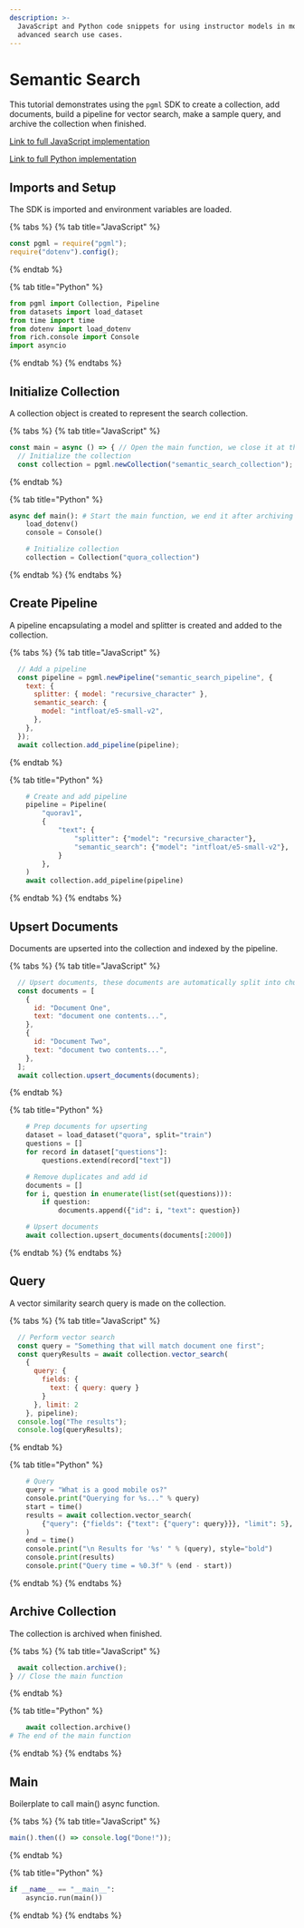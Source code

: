 ```yaml
---
description: >-
  JavaScript and Python code snippets for using instructor models in more
  advanced search use cases.
---
```


# Semantic Search

This tutorial demonstrates using the `pgml` SDK to create a collection, add documents, build a pipeline for vector search, make a sample query, and archive the collection when finished.

[Link to full JavaScript implementation](https://github.com/postgresml/postgresml/blob/master/pgml-sdks/pgml/javascript/examples/semantic_search.js)

[Link to full Python implementation](https://github.com/postgresml/postgresml/blob/master/pgml-sdks/pgml/python/examples/semantic_search.py)

## Imports and Setup

The SDK is imported and environment variables are loaded.

{% tabs %}
{% tab title="JavaScript" %}
```js
const pgml = require("pgml");
require("dotenv").config();
```
{% endtab %}

{% tab title="Python" %}
```python
from pgml import Collection, Pipeline
from datasets import load_dataset
from time import time
from dotenv import load_dotenv
from rich.console import Console
import asyncio
```
{% endtab %}
{% endtabs %}

## Initialize Collection

A collection object is created to represent the search collection.

{% tabs %}
{% tab title="JavaScript" %}
```js
const main = async () => { // Open the main function, we close it at the bottom
  // Initialize the collection
  const collection = pgml.newCollection("semantic_search_collection");
```
{% endtab %}

{% tab title="Python" %}
```python
async def main(): # Start the main function, we end it after archiving
    load_dotenv()
    console = Console()

    # Initialize collection
    collection = Collection("quora_collection")
```
{% endtab %}
{% endtabs %}

## Create Pipeline

A pipeline encapsulating a model and splitter is created and added to the collection.

{% tabs %}
{% tab title="JavaScript" %}
```js
  // Add a pipeline
  const pipeline = pgml.newPipeline("semantic_search_pipeline", {
    text: {
      splitter: { model: "recursive_character" },
      semantic_search: {
        model: "intfloat/e5-small-v2",
      },
    },
  });
  await collection.add_pipeline(pipeline);
```
{% endtab %}

{% tab title="Python" %}
```python
    # Create and add pipeline
    pipeline = Pipeline(
        "quorav1",
        {
            "text": {
                "splitter": {"model": "recursive_character"},
                "semantic_search": {"model": "intfloat/e5-small-v2"},
            }
        },
    )
    await collection.add_pipeline(pipeline)
```
{% endtab %}
{% endtabs %}

## Upsert Documents

Documents are upserted into the collection and indexed by the pipeline.

{% tabs %}
{% tab title="JavaScript" %}
```js
  // Upsert documents, these documents are automatically split into chunks and embedded by our pipeline
  const documents = [
    {
      id: "Document One",
      text: "document one contents...",
    },
    {
      id: "Document Two",
      text: "document two contents...",
    },
  ];
  await collection.upsert_documents(documents);
```
{% endtab %}

{% tab title="Python" %}
```python
    # Prep documents for upserting
    dataset = load_dataset("quora", split="train")
    questions = []
    for record in dataset["questions"]:
        questions.extend(record["text"])

    # Remove duplicates and add id
    documents = []
    for i, question in enumerate(list(set(questions))):
        if question:
            documents.append({"id": i, "text": question})

    # Upsert documents
    await collection.upsert_documents(documents[:2000])
```
{% endtab %}
{% endtabs %}

## Query

A vector similarity search query is made on the collection.

{% tabs %}
{% tab title="JavaScript" %}
```js
  // Perform vector search
  const query = "Something that will match document one first";
  const queryResults = await collection.vector_search(
    {
      query: {
        fields: {
          text: { query: query }
        }
      }, limit: 2
    }, pipeline);
  console.log("The results");
  console.log(queryResults);
```
{% endtab %}

{% tab title="Python" %}
```python
    # Query
    query = "What is a good mobile os?"
    console.print("Querying for %s..." % query)
    start = time()
    results = await collection.vector_search(
        {"query": {"fields": {"text": {"query": query}}}, "limit": 5}, pipeline
    )
    end = time()
    console.print("\n Results for '%s' " % (query), style="bold")
    console.print(results)
    console.print("Query time = %0.3f" % (end - start))
```
{% endtab %}
{% endtabs %}

## Archive Collection

The collection is archived when finished.

{% tabs %}
{% tab title="JavaScript" %}
```js
  await collection.archive();
} // Close the main function
```
{% endtab %}

{% tab title="Python" %}
```python
    await collection.archive()
# The end of the main function
```
{% endtab %}
{% endtabs %}

## Main

Boilerplate to call main() async function.

{% tabs %}
{% tab title="JavaScript" %}
```javascript
main().then(() => console.log("Done!"));
```
{% endtab %}

{% tab title="Python" %}
```python
if __name__ == "__main__":
    asyncio.run(main())
```
{% endtab %}
{% endtabs %}

